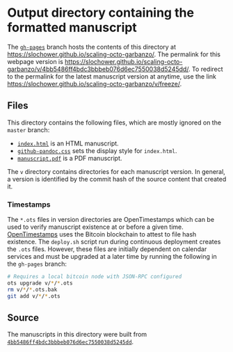 # Output directory containing the formatted manuscript

The [`gh-pages`](https://github.com/slochower/scaling-octo-garbanzo/tree/gh-pages) branch hosts the contents of this directory at https://slochower.github.io/scaling-octo-garbanzo/.
The permalink for this webpage version is https://slochower.github.io/scaling-octo-garbanzo/v/4bb5486ff4bdc3bbbeb076d6ec7550038d5245dd/.
To redirect to the permalink for the latest manuscript version at anytime, use the link https://slochower.github.io/scaling-octo-garbanzo/v/freeze/.

## Files

This directory contains the following files, which are mostly ignored on the `master` branch:

+ [`index.html`](index.html) is an HTML manuscript.
+ [`github-pandoc.css`](github-pandoc.css) sets the display style for `index.html`.
+ [`manuscript.pdf`](manuscript.pdf) is a PDF manuscript.

The `v` directory contains directories for each manuscript version.
In general, a version is identified by the commit hash of the source content that created it.

### Timestamps

The `*.ots` files in version directories are OpenTimestamps which can be used to verify manuscript existence at or before a given time.
[OpenTimestamps](https://opentimestamps.org/) uses the Bitcoin blockchain to attest to file hash existence.
The `deploy.sh` script run during continuous deployment creates the `.ots` files.
However, these files are initially dependent on calendar services and must be upgraded at a later time by running the following in the `gh-pages` branch:

```sh
# Requires a local bitcoin node with JSON-RPC configured
ots upgrade v/*/*.ots
rm v/*/*.ots.bak
git add v/*/*.ots
```

## Source

The manuscripts in this directory were built from
[`4bb5486ff4bdc3bbbeb076d6ec7550038d5245dd`](https://github.com/slochower/scaling-octo-garbanzo/commit/4bb5486ff4bdc3bbbeb076d6ec7550038d5245dd).
